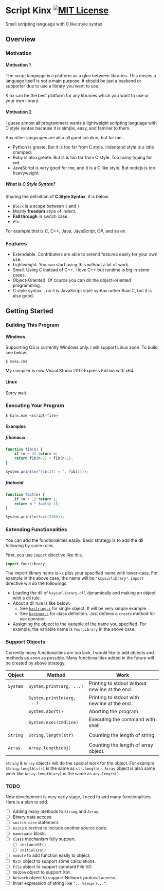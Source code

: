 # Script Kinx [![MIT License](http://img.shields.io/badge/license-MIT-blue.svg?style=flat)](LICENSE)

Small scripting language with C like style syntax.

## Overview

### Motivation

#### Motivation 1

The script language is a platform as a glue between libraries.
This means a language itself is not a main purpose,
it should be just a backend or supporter due to use a library you want to use.

Kinx can be the best platform for any libraries which you want to use or your own library.

#### Motivation 2

I guess almost all programmers wants a lightweight scripting language with C style syntax
because it is simple, easy, and familier to them.

Any other languages are also all good solution, but for me...

*   Python is greate. But it is too far from C style. Indentend style is a little cramped.
*   Ruby is also greate. But is is too far from C style. Too many typing for `end`.
*   JavaScript is very good for me, and it is a C like style. But nodejs is too heavyweight.

##### What is C Style Syntax?

Sharing the definition of **C Style Syntax**, it is below.

*   `Block` is a scope between `{` and `}`
*   Mostly **freedom** style of indent.
*   **Fall through** in switch case.
*   etc.

For example that is C, C++, Java, JavaScript, C#, and so on.

### Features

* Extendable. Contributers are able to extend features easily for your own use.
* Lightweight. You can start using this without a lot of work.
* Small. Using C instead of C++. I love C++ but runtime is big in some cases.
* Object-Oriented. Of cource you can do the object-oriented programming.
* C style syntax... no it is JavaScript style syntax rather than C, but it is also good.

## Getting Started

### Building This Program

#### Windows

Supporting OS is currently Windows only. I will support Linux soon.
To build, see below.

```
$ make.cmd
```

My compiler is now Visual Studio 2017 Express Edition with x64.

#### Linux

Sorry wait.

### Executing Your Program

```
$ kinx.exe <script-file>
```

#### Examples

##### fibonacci

```js
function fib(n) {
    if (n < 3) return n;
    return fib(n-2) + fib(n-1);
}

System.println("fib(34) = ", fib(34));
```

##### factorial

```js
function fact(n) {
    if (n < 1) return 1;
    return n * fact(n-1);
}

System.println(fact(5000));
```

### Extending Functionalities

You can add the functionalities easily.
Basic strategy is to add the dll following by some rules.

First, you use `import` directive like this.

```js
import YourLibrary;
```

The import library name is `kx` plus your specified name with lower-case.
For example in the above case, the name will be `"kxyourlibrary"`.
`import` directive will do the followings.

*   Loading the dll of `kxyourlibrary.dll` dynamically and making an object with a dll rule.
*   About a dll rule is like below.
    *   See [`kxstring.c`](src/extlib/kxstring.c) for single object. It will be very simple example.
    *   See [`kxregex.c`](src/extlib/kxregex.c) for class definition. Just defines a `create` method for `new` operator.
*   Assigning the object to the variable of the name you specified.
    For example, the variable name is `YourLibrary` in the above case.

### Support Objects

Currently many functionalities are too lack, I would like to add objects and methods as soon as possible.
Many functionalities added in the future will be created by above strategy.

|  Object  |           Method           |                      Work                      |
| -------- | -------------------------- | ---------------------------------------------- |
| `System` | `System.print(arg, ...)`   | Printing to stdout without newline at the end. |
|          | `System.println(arg, ...)` | Printing to stdout with newline at the end.    |
|          | `System.abort()`           | Aborting the program.                          |
|          | `System.exec(cmdline)`     | Executing the command with shell.              |
|          |                            |                                                |
| `String` | `String.length(str)`       | Counting the length of string.                 |
|          |                            |                                                |
| `Array`  | `Array.length(obj)`        | Counting the length of array object.           |

`String` & `Array` objects will do the special work for the object.
For example  `String.length(str)` is the same as `str.length()`.
`Array` object is also same work like `Array.length(ary)` is the same as `ary.length()`.

### TODO

Now development is very early stage, I need to add many functionalities.
Here is a plan to add.

* [ ] Adding many methods to `String` and `Array`.
* [ ] Binary data access.
* [ ] `switch-case` statement.
* [ ] `using` directive to include another source code.
* [ ] `namespace` block.
* [ ] `class` mechanism fully support.
  * [ ] `instanceOf()`
  * [ ] `initialize()`
* [ ] `module` to add function easily to object.
* [ ] `Math` object to support some calculations.
* [ ] `File` object to support standard File I/O.
* [ ] `XmlDom` object to support Xml.
* [ ] `Network` object to support Network protocal access.
* [ ] Inner expression of string like `"...%{expr}..."`.
